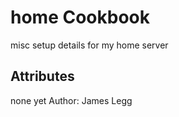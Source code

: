 home Cookbook
=============
misc setup details for my home server

Attributes
----------
none yet
Author: James Legg
